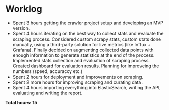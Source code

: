 Worklog
===

* Spent 3 hours getting the crawler project setup and developing
  an MVP version.
* Spent 4 hours iterating on the best way to collect stats and evaluate the
  scraping process. Considered custom scrapy stats, custom stats done manually,
  using a third-party solution for live metrics (like Influx + Grafana). Finally
  decided on augmenting collected data points with enough information to generate
  statistics at the end of the process. Implemented stats collection and evaluation of
  scraping process. Created dashboard for evaluation results. Planning for improveing the numbers (speed, accuraccy etc.)
* Spent 2 hours for deployment and improvements on scraping.
* Spent 2 more hours for improving scraping and curating data.
* Spent 4 hours importing everything into ElasticSearch, writing the API, evaluating and writing the report.

**Total hours: 15**
